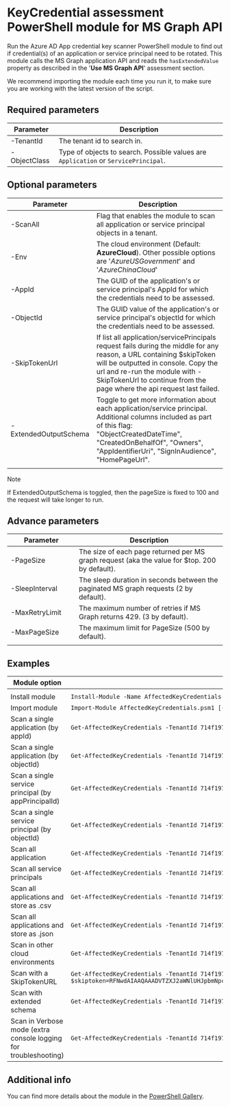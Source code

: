 # KeyCredential assessment PowerShell module for MS Graph API

Run the Azure AD App credential key scanner PowerShell module to find out if credential(s) of an application or service principal need to be rotated.
This module calls the MS Graph application API and reads the `hasExtendedValue` property as described in the '**Use MS Graph API**' assessment section.

We recommend importing the module each time you run it, to make sure you are working with the latest version of the script.

## Required parameters

| **Parameter** |**Description**|
|---|---|
|-TenantId| The tenant id to search in.|
|-ObjectClass| Type of objects to search. Possible values are `Application` or `ServicePrincipal`.|

## Optional parameters

| **Parameter** |**Description**|
|---|---|
|-ScanAll| Flag that enables the module to scan all application or service principal objects in a tenant.|
|-Env| The cloud environment (Default: **AzureCloud**). Other possible options are '*AzureUSGovernment*' and '*AzureChinaCloud*'|
|-AppId| The GUID of the application's or service principal's AppId for which the credentials need to be assessed.|
|-ObjectId| The GUID value of the application's or service principal's objectId for which the credentials need to be assessed.|
|-SkipTokenUrl| If list all application/servicePrincipals request fails during the middle for any reason, a URL containing $skipToken will be outputted in console. Copy the url and re-run the module with -SkipTokenUrl <url> to continue from the page where the api request last failed.|
|-ExtendedOutputSchema| Toggle to get more information about each application/service principal. Additional columns included as part of this flag: "ObjectCreatedDateTime", "CreatedOnBehalfOf", "Owners", "AppIdentifierUri", "SignInAudience", "HomePageUrl".|
|<img width=200/>|<img width=500/>|

> [!NOTE]
> If ExtendedOutputSchema is toggled, then the pageSize is fixed to 100 and the request will take longer to run.

## Advance parameters

| **Parameter** |**Description**|
|---|---|
|-PageSize| The size of each page returned per MS graph request (aka the value for $top. 200 by default).|
|-SleepInterval| The sleep duration in seconds between the paginated MS graph requests (2 by default).|
|-MaxRetryLimit| The maximum number of retries if MS Graph returns 429. (3 by default).|
|-MaxPageSize| The maximum limit for PageSize (500 by default).|
|<img width=200/>|<img width=500/>|

## Examples

| Module option                              | Sample request |
| -------------------------------------------- | -------------------------------------------- |
|<img width=300/>|<img width=500/>|
| Install module|`Install-Module -Name AffectedKeyCredentials`|
| Import module|`Import-Module AffectedKeyCredentials.psm1 [-Force]`|
| Scan a single application (by appId)|`Get-AffectedKeyCredentials -TenantId 714f1975-81e3-4d98-9cb9-c602b0d0d3c8 -ObjectClass Application -AppId 1e918ef4-00b2-45c7-897f-e5fc097709bd`|
| Scan a single application (by objectId)|`Get-AffectedKeyCredentials -TenantId 714f1975-81e3-4d98-9cb9-c602b0d0d3c8 -ObjectClass Application -ObjectId a8b9d4d4-5a21-497e-917b-4f6b0833456f`|
| Scan a single service principal (by appPrincipalId)|`Get-AffectedKeyCredentials -TenantId 714f1975-81e3-4d98-9cb9-c602b0d0d3c8 -ObjectClass ServicePrincipal -AppId1e918ef4-00b2-45c7-897f-e5fc097709bd`|
| Scan a single service principal (by objectId)|`Get-AffectedKeyCredentials -TenantId 714f1975-81e3-4d98-9cb9-c602b0d0d3c8 -ObjectClass ServicePrincipal -ObjectId a8b9d4d4-5a21-497e-917b-4f6b0833456f`|
| Scan all application|`Get-AffectedKeyCredentials -TenantId 714f1975-81e3-4d98-9cb9-c602b0d0d3c8 -ObjectClass Application -ScanAll`|
| Scan all service principals|`Get-AffectedKeyCredentials -TenantId 714f1975-81e3-4d98-9cb9-c602b0d0d3c8 -ObjectClass ServicePrincipal -ScanAll`|
| Scan all applications and store as .csv|`Get-AffectedKeyCredentials -TenantId 714f1975-81e3-4d98-9cb9-c602b0d0d3c8 -ObjectClass Application -ScanAll \| export-csv -Path 'outputFilePath/outputFile.csv'-NoTypeInformation`|
| Scan all applications and store as .json|`Get-AffectedKeyCredentials -TenantId 714f1975-81e3-4d98-9cb9-c602b0d0d3c8 -ObjectClass Application -ScanAll \| ConvertTo-Json \| Out-File 'outputFilePath/outputFilejson'`|
| Scan in other cloud environments|`Get-AffectedKeyCredentials -TenantId 714f1975-81e3-4d98-9cb9-c602b0d0d3c8 -ObjectClass ServicePrincipal -Env 'AzureUSGovernment'`|
| Scan with a SkipTokenURL|`Get-AffectedKeyCredentials -TenantId 714f1975-81e3-4d98-9cb9-c602b0d0d3c8 -ObjectClass ServicePrincipal -SkipTokenUrl 'https://graph.microsoft.com/beta/myorganizationserviceprincipals?$skiptoken=RFNwdAIAAQAAADVTZXJ2aWNlUHJpbmNpcGFsXzUxNTdhNWYxLTVmZDItNDE5Ny1hNWNkLTkyOTY5Y2M5OTBjNTVTZXJ2aWNlUHJpbmNpcGFsXzUxNTdhNWYxLTVmZDItNDE5Ny1hNWNkLTkyOTY5Y2M5OTBjNQAAAAAAAAAAAAAA'`|
| Scan with extended schema|`Get-AffectedKeyCredentials -TenantId 714f1975-81e3-4d98-9cb9-c602b0d0d3c8 -ObjectClass Application -ExtendedOutputSchema`|
| Scan in Verbose mode (extra console logging for troubleshooting)|`Get-AffectedKeyCredentials -TenantId 714f1975-81e3-4d98-9cb9-c602b0d0d3c8 -ObjectClass ServicePrincipal -Verbose`|

## Additional info

You can find more details about the module in the [PowerShell Gallery](https://www.powershellgallery.com/packages/AffectedKeyCredentials).
